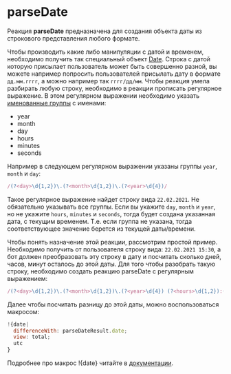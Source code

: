 # parseDate

Реакция **parseDate** предназначена для создания объекта даты из строкового представления любого формате.

Чтобы производить какие либо манипуляции с датой и временем, необходимо получить так специальный объект [Date](https://developer.mozilla.org/ru/docs/Web/JavaScript/Reference/Global_Objects/Date). Строка с датой которую присылает пользователь может быть совершенно разной, вы можете например попросить пользователей присылать дату в формате `дд.мм.гггг`, а можно например так `гггг/дд/мм`. Чтобы реакция умела разбирать любую строку, необходимо в реакции прописать регулярное выражение. В этом регулярном выражении необходимо указать [именованные группы](https://learn.javascript.ru/regexp-groups#imenovannye-gruppy) с именами:
* year
* month
* day
* hours
* minutes
* seconds

Например в следующем регулярном выражении указаны группы `year`, `month` и `day`:
```js 
/(?<day>\d{1,2})\.(?<month>\d{1,2})\.(?<year>\d{4})/
```

Такое регулярное выражение найдет строку вида `22.02.2021`. Не обязательно указывать все группы. Если вы укажите `day`, `month` и `year`, но не укажите `hours`, `minutes` и `seconds`, тогда будет создана указанная дата, с текущим временем. Т.е. если группа не указана, тогда соответствующее значение берется из текущей даты/времени. 



Чтобы понять назначение этой реакции, рассмотрим простой пример. Необходимо получить от пользователя строку вида: `22.02.2021 15:30`, а бот должен преобразовать эту строку в дату и посчитать сколько дней, часов, минут осталось до этой даты. Для того чтобы разобрать такую строку, необходимо создать реакцию parseDate с регулярным выражением:
```js 
/(?<day>\d{1,2})\.(?<month>\d{1,2})\.(?<year>\d{4}) (?<hours>\d{1,2}):(?<minutes>\d{1,2})/
```

Далее чтобы посчитать разницу до этой даты, можно воспользоваться макросом:
```js 
!{date|
  differenceWith: parseDateResult.date;
  view: total;
  utc
}
```

Подробнее про макрос !{date} читайте в [документации](/docs-test/ext/macros/date).




